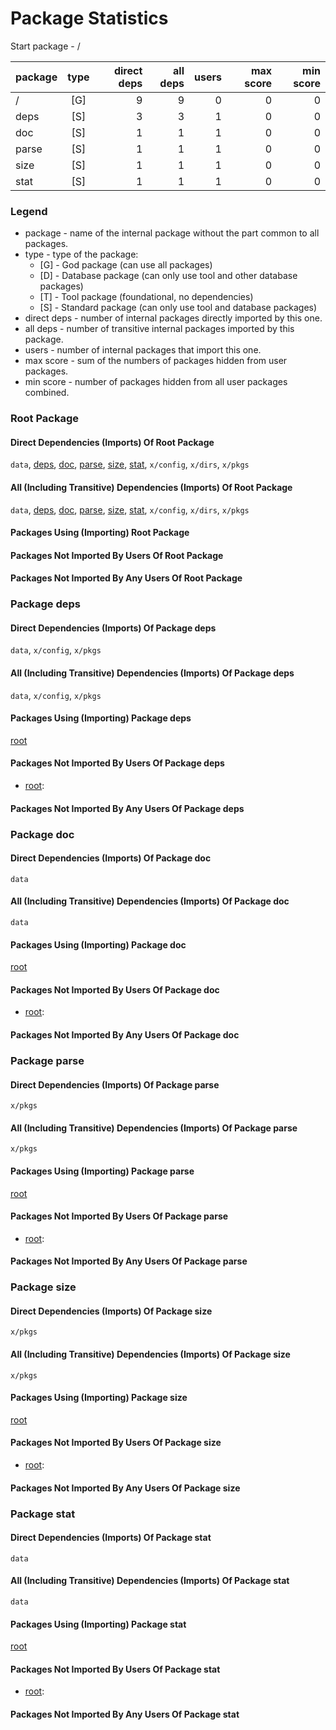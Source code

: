 # Package Statistics

Start package - /

| package | type | direct deps | all deps | users | max score | min score |
| :- | :-: | -: | -: | -: | -: | -: |
| / | [G] | 9 | 9 | 0 | 0 | 0 |
| deps | [S] | 3 | 3 | 1 | 0 | 0 |
| doc | [S] | 1 | 1 | 1 | 0 | 0 |
| parse | [S] | 1 | 1 | 1 | 0 | 0 |
| size | [S] | 1 | 1 | 1 | 0 | 0 |
| stat | [S] | 1 | 1 | 1 | 0 | 0 |

### Legend

* package - name of the internal package without the part common to all packages.
* type - type of the package:
  * [G] - God package (can use all packages)
  * [D] - Database package (can only use tool and other database packages)
  * [T] - Tool package (foundational, no dependencies)
  * [S] - Standard package (can only use tool and database packages)
* direct deps - number of internal packages directly imported by this one.
* all deps - number of transitive internal packages imported by this package.
* users - number of internal packages that import this one.
* max score - sum of the numbers of packages hidden from user packages.
* min score - number of packages hidden from all user packages combined.


### Root Package

#### Direct Dependencies (Imports) Of Root Package
`data`, [deps](#package-deps), [doc](#package-doc), [parse](#package-parse), [size](#package-size), [stat](#package-stat), `x/config`, `x/dirs`, `x/pkgs`

#### All (Including Transitive) Dependencies (Imports) Of Root Package
`data`, [deps](#package-deps), [doc](#package-doc), [parse](#package-parse), [size](#package-size), [stat](#package-stat), `x/config`, `x/dirs`, `x/pkgs`

#### Packages Using (Importing) Root Package


#### Packages Not Imported By Users Of Root Package


#### Packages Not Imported By Any Users Of Root Package


### Package deps

#### Direct Dependencies (Imports) Of Package deps
`data`, `x/config`, `x/pkgs`

#### All (Including Transitive) Dependencies (Imports) Of Package deps
`data`, `x/config`, `x/pkgs`

#### Packages Using (Importing) Package deps
[root](#root-package)

#### Packages Not Imported By Users Of Package deps
* [root](#root-package): 


#### Packages Not Imported By Any Users Of Package deps


### Package doc

#### Direct Dependencies (Imports) Of Package doc
`data`

#### All (Including Transitive) Dependencies (Imports) Of Package doc
`data`

#### Packages Using (Importing) Package doc
[root](#root-package)

#### Packages Not Imported By Users Of Package doc
* [root](#root-package): 


#### Packages Not Imported By Any Users Of Package doc


### Package parse

#### Direct Dependencies (Imports) Of Package parse
`x/pkgs`

#### All (Including Transitive) Dependencies (Imports) Of Package parse
`x/pkgs`

#### Packages Using (Importing) Package parse
[root](#root-package)

#### Packages Not Imported By Users Of Package parse
* [root](#root-package): 


#### Packages Not Imported By Any Users Of Package parse


### Package size

#### Direct Dependencies (Imports) Of Package size
`x/pkgs`

#### All (Including Transitive) Dependencies (Imports) Of Package size
`x/pkgs`

#### Packages Using (Importing) Package size
[root](#root-package)

#### Packages Not Imported By Users Of Package size
* [root](#root-package): 


#### Packages Not Imported By Any Users Of Package size


### Package stat

#### Direct Dependencies (Imports) Of Package stat
`data`

#### All (Including Transitive) Dependencies (Imports) Of Package stat
`data`

#### Packages Using (Importing) Package stat
[root](#root-package)

#### Packages Not Imported By Users Of Package stat
* [root](#root-package): 


#### Packages Not Imported By Any Users Of Package stat
